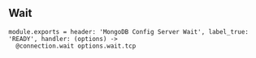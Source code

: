 
## Wait

    module.exports = header: 'MongoDB Config Server Wait', label_true: 'READY', handler: (options) ->
      @connection.wait options.wait.tcp

